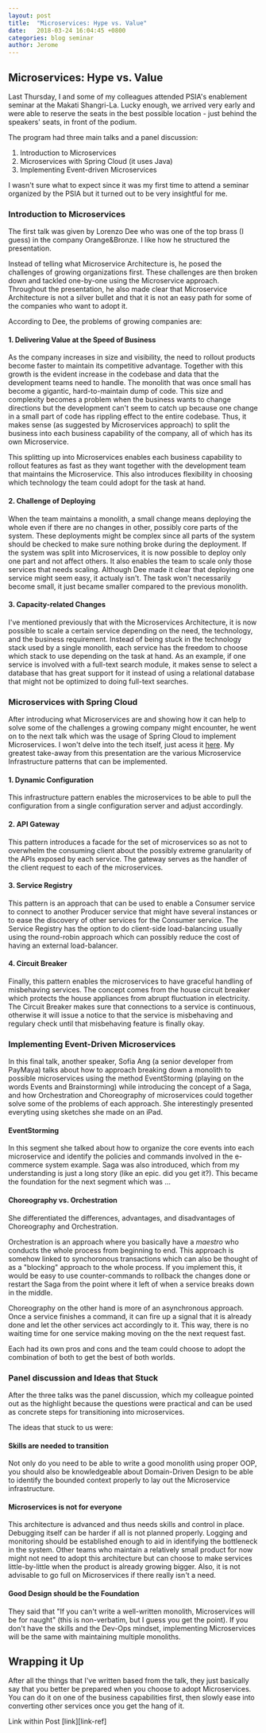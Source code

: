```yaml
---
layout: post
title:  "Microservices: Hype vs. Value"
date:   2018-03-24 16:04:45 +0800
categories: blog seminar
author: Jerome
---
```


## Microservices: Hype vs. Value
Last Thursday, I and some of my colleagues attended PSIA's enablement seminar
at the Makati Shangri-La. Lucky enough, we arrived very early and were able to
reserve the seats in the best possible location - just behind the speakers'
seats, in front of the podium. 

The program had three main talks and a panel discussion:
1. Introduction to Microservices
2. Microservices with Spring Cloud (it uses Java)
3. Implementing Event-driven Microservices

I wasn't sure what to expect since it was my first time to attend a seminar
organized by the PSIA but it turned out to be very insightful for me.

### Introduction to Microservices

The first talk was given by Lorenzo Dee who was one of the top brass (I guess)
in the company Orange&Bronze. I like how he structured the presentation. 

Instead of telling what Microservice Architecture is, he posed the challenges of growing
organizations first. These challenges are then broken down and tackled
one-by-one using the Microservice approach. Throughout the presentation, he
also made clear that Microservice Architecture is not a silver bullet and that
it is not an easy path for some of the companies who want to adopt it. 

According to Dee, the problems of growing companies are:

#### 1. Delivering Value at the Speed of Business

As the company increases in size and visibility, the need to rollout products
become faster to maintain its competitive advantage. Together with this growth
is the evident increase in the codebase and data that the development teams
need to handle. The monolith that was once small has become a gigantic,
hard-to-maintain dump of code. This size and complexity becomes a problem when
the business wants to change directions but the development can't seem to catch
up because one change in a small part of code has rippling effect to the entire
codebase. Thus, it makes sense (as suggested by Microservices approach) to
split the business into each business capability of the company, all of which
has its own Microservice. 

This splitting up into Microservices enables each business capability to
rollout features as fast as they want together with the development team that
maintains the Microservice. This also introduces flexibility in choosing which
technology the team could adopt for the task at hand. 

#### 2. Challenge of Deploying

When the team maintains a monolith, a small change means deploying the whole
even if there are no changes in other, possibly core parts of the system. These
deployments might be complex since all parts of the system should be checked to
make sure nothing broke during the deployment. If the system was split into
Microservices, it is now possible to deploy only one part and not affect
others. It also enables the team to scale only those services that needs
scaling. Although Dee made it clear that deploying one service might seem easy,
it actualy isn't. The task won't necessarily become small, it just became
smaller compared to the previous monolith.

#### 3. Capacity-related Changes

I've mentioned previously that with the Microservices Architecture, it is now
possible to scale a certain service depending on the need, the technology, and
the business requirement. Instead of being stuck in the technology stack used
by a single monolith, each service has the freedom to choose which stack to use
depending on the task at hand. As an example, if one service is involved with a full-text
search module, it makes sense to select a database that has great support for
it instead of using a relational database that might not be optimized to doing
full-text searches.

### Microservices with Spring Cloud

After introducing what Microservices are and showing how it can help to solve
some of the challenges a growing company might encounter, he went on to the
next talk which was the usage of Spring Cloud to implement Microservices.
I won't delve into the tech itself, just acess it [here][spring-cloud-link].
My greatest take-away from this presentation are the various Microservice
Infrastructure patterns that can be implemented.

#### 1. Dynamic Configuration

This infrastructure pattern enables the microservices to be able to pull the
configuration from a single configuration server and adjust accordingly.

#### 2. API Gateway

This pattern introduces a facade for the set of microservices so as not to
overwhelm the consuming client about the possibly extreme granularity of the
APIs exposed by each service. The gateway serves as the handler of the client
request to each of the microservices.

#### 3. Service Registry

This pattern is an approach that can be used to enable a Consumer service to
connect to another Producer service that might have several instances or to
ease the discovery of other services for the Consumer service. The Service
Registry has the option to do client-side load-balancing usually using the
round-robin approach which can possibly reduce the cost of having an external load-balancer.

#### 4. Circuit Breaker

Finally, this pattern enables the microservices to have graceful handling of
misbehaving services. The concept comes from the house circuit breaker which
protects the house appliances from abrupt fluctuation in electricity. The
Circuit Breaker makes sure that connections to a service is continuous,
otherwise it will issue a notice to that the service is misbehaving and
regulary check until that misbehaving feature is finally okay.

### Implementing Event-Driven Microservices

In this final talk, another speaker, Sofia Ang (a senior developer from
PayMaya) talks about how to approach breaking down a monolith to possible
microservices using the method EventStorming (playing on the words Events and
Brainstorming) while introducing the concept of a Saga, and how Orchestration
and Choreography of microservices could together solve some of the problems of
each approach. She interestingly presented everyting using sketches she made
on an iPad.

#### EventStorming

In this segment she talked about how to organize the core events into each
microservice and identify the policies and commands involved in the e-commerce
system example. Saga was also introduced, which from my understanding is just
a long story (like an epic. did you get it?). This became the foundation for
the next segment which was ...

#### Choreography vs. Orchestration

She differentiated the differences, advantages, and
disadvantages of Choreography and Orchestration.

Orchestration is an approach where you basically have a _maestro_ who conducts
the whole process from beginning to end. This approach is somehow linked to
synchoronous transactions which can also be thought of as a "blocking" approach
to the whole process. If you implement this, it would be easy to use
counter-commands to rollback the changes done or restart the Saga from the
point where it left of when a service breaks down in the middle.

Choreography on the other hand is more of an asynchronous approach. Once a service
finishes a command, it can fire up a signal that it is already done and let the
other services act accordingly to it. This way, there is no waiting time for
one service making moving on the the next request fast. 

Each had its own pros and cons and the team could choose to adopt the
combination of both to get the best of both worlds. 

### Panel discussion and Ideas that Stuck

After the three talks was the panel discussion, which my colleague pointed out
as the highlight because the questions were practical and can be used as
concrete steps for transitioning into microservices.

The ideas that stuck to us were: 

#### Skills are needed to transition

Not only do you need to be able to write a good monolith using proper OOP, you
should also be knowledgeable about Domain-Driven Design to be able to identify
the bounded context properly to lay out the Microservice infrastructure. 

#### Microservices is not for everyone

This architecture is advanced and thus needs skills and control in place.
Debugging itself can be harder if all is not planned properly. Logging and
monitoring should be established enough to aid in identifying the bottleneck in
the system. Other teams who maintain a relatively small product for now
might not need to adopt this architecture but can choose to make services
little-by-little when the product is already growing bigger. Also, it is not
advisable to go full on Microservices if there really isn't a need. 

#### Good Design should be the Foundation

They said that "If you can't write a well-written monolith, Microservices will
be for naught" (this is non-verbatim, but I guess you get the point). If you
don't have the skills and the Dev-Ops mindset, implementing Microservices will
be the same with maintaining multiple monoliths.

## Wrapping it Up

After all the things that I've written based from the talk, they just basically
say that you better be prepared when you choose to adopt Microservices. You can
do it on one of the business capabilities first, then slowly ease into
converting other services once you get the hang of it.

[spring-cloud-link]: http://projects.spring.io/spring-cloud/

Link within Post [link][link-ref]

[jjlink-ref]: http://path/to/link
